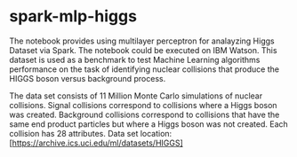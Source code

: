 # spark-mlp-higgs
The notebook provides using multilayer perceptron for analayzing Higgs Dataset via Spark. The notebook could be executed on IBM Watson. 
This dataset is used as a benchmark to test Machine Learning algorithms performance on the task of identifying nuclear collisions that produce the HIGGS boson versus background process.

The data set consists of 11 Million Monte Carlo simulations of nuclear collisions. Signal collisions correspond to collisions where a Higgs boson was created. Background collisions correspond to collisions that have the same end product particles but where a Higgs boson was not created. Each collision has 28 attributes. Data set location: [https://archive.ics.uci.edu/ml/datasets/HIGGS]
